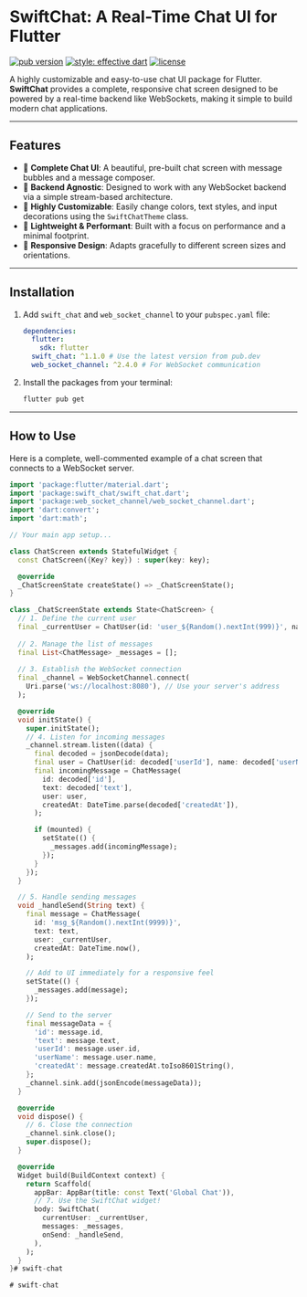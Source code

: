 # SwiftChat: A Real-Time Chat UI for Flutter

[![pub version](https://img.shields.io/pub/v/swift_chat.svg)](https://pub.dev/packages/swift_chat)
[![style: effective dart](https://img.shields.io/badge/style-effective_dart-40c4ff.svg)](https://pub.dev/packages/effective_dart)
[![license](https://img.shields.io/badge/license-MIT-blue.svg)](https://opensource.org/licenses/MIT)

A highly customizable and easy-to-use chat UI package for Flutter. **SwiftChat** provides a complete, responsive chat screen designed to be powered by a real-time backend like WebSockets, making it simple to build modern chat applications.

---

## Features

-   💬 **Complete Chat UI**: A beautiful, pre-built chat screen with message bubbles and a message composer.
-   🔌 **Backend Agnostic**: Designed to work with any WebSocket backend via a simple stream-based architecture.
-   🎨 **Highly Customizable**: Easily change colors, text styles, and input decorations using the `SwiftChatTheme` class.
-   🚀 **Lightweight & Performant**: Built with a focus on performance and a minimal footprint.
-   📱 **Responsive Design**: Adapts gracefully to different screen sizes and orientations.

---

## Installation

1.  Add `swift_chat` and `web_socket_channel` to your `pubspec.yaml` file:

    ```yaml
    dependencies:
      flutter:
        sdk: flutter
      swift_chat: ^1.1.0 # Use the latest version from pub.dev
      web_socket_channel: ^2.4.0 # For WebSocket communication
    ```

2.  Install the packages from your terminal:

    ```bash
    flutter pub get
    ```

---

## How to Use

Here is a complete, well-commented example of a chat screen that connects to a WebSocket server.

```dart
import 'package:flutter/material.dart';
import 'package:swift_chat/swift_chat.dart';
import 'package:web_socket_channel/web_socket_channel.dart';
import 'dart:convert';
import 'dart:math';

// Your main app setup...

class ChatScreen extends StatefulWidget {
  const ChatScreen({Key? key}) : super(key: key);

  @override
  _ChatScreenState createState() => _ChatScreenState();
}

class _ChatScreenState extends State<ChatScreen> {
  // 1. Define the current user
  final _currentUser = ChatUser(id: 'user_${Random().nextInt(999)}', name: 'You');
  
  // 2. Manage the list of messages
  final List<ChatMessage> _messages = [];
  
  // 3. Establish the WebSocket connection
  final _channel = WebSocketChannel.connect(
    Uri.parse('ws://localhost:8080'), // Use your server's address
  );

  @override
  void initState() {
    super.initState();
    // 4. Listen for incoming messages
    _channel.stream.listen((data) {
      final decoded = jsonDecode(data);
      final user = ChatUser(id: decoded['userId'], name: decoded['userName']);
      final incomingMessage = ChatMessage(
        id: decoded['id'],
        text: decoded['text'],
        user: user,
        createdAt: DateTime.parse(decoded['createdAt']),
      );

      if (mounted) {
        setState(() {
          _messages.add(incomingMessage);
        });
      }
    });
  }

  // 5. Handle sending messages
  void _handleSend(String text) {
    final message = ChatMessage(
      id: 'msg_${Random().nextInt(9999)}',
      text: text,
      user: _currentUser,
      createdAt: DateTime.now(),
    );

    // Add to UI immediately for a responsive feel
    setState(() {
      _messages.add(message);
    });

    // Send to the server
    final messageData = {
      'id': message.id,
      'text': message.text,
      'userId': message.user.id,
      'userName': message.user.name,
      'createdAt': message.createdAt.toIso8601String(),
    };
    _channel.sink.add(jsonEncode(messageData));
  }

  @override
  void dispose() {
    // 6. Close the connection
    _channel.sink.close();
    super.dispose();
  }

  @override
  Widget build(BuildContext context) {
    return Scaffold(
      appBar: AppBar(title: const Text('Global Chat')),
      // 7. Use the SwiftChat widget!
      body: SwiftChat(
        currentUser: _currentUser,
        messages: _messages,
        onSend: _handleSend,
      ),
    );
  }
}#   s w i f t - c h a t  
 #   s w i f t - c h a t  
 